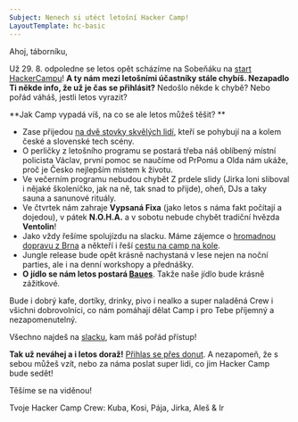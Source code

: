 ```yaml
---
Subject: Nenech si utéct letošní Hacker Camp!
LayoutTemplate: hc-basic
---
```


Ahoj, táborníku,

Už 29. 8. odpoledne se letos opět scházíme na Sobeňáku na [start HackerCampu](https://hckr.camp/)!
**A ty nám mezi letošními účastníky stále chybíš. Nezapadlo Ti někde info, že už je čas se přihlásit?**
Nedošlo někde k chybě? Nebo pořád váháš, jestli letos vyrazit?

**Jak Camp vypadá víš, na co se ale letos můžeš těšit? **

- Zase přijedou [na dvě stovky skvělých lidí](https://hackercampworkspace.slack.com/archives/C026KB0G8V8),
  kteří se pohybují na a kolem české a slovenské tech scény.
- O perličky z letošního programu se postará třeba náš oblíbený místní policista Václav, první pomoc se naučíme
  od PrPomu a Olda nám ukáže, proč je Česko nejlepším místem k životu.
- Ve večerním programu nebudou chybět Z prdele slidy (Jirka loni sliboval i nějaké školeníčko, jak na ně, tak snad to přijde),
  oheň, DJs a taky sauna a sanunové rituály.
- Ve čtvrtek nám zahraje **Vypsaná Fixa** (jako letos s náma fakt počítají a dojedou), v pátek **N.O.H.A.** a
  v sobotu nebude chybět tradiční hvězda **Ventolin**!
- Jako vždy řešíme spolujízdu na slacku. Máme zájemce o [hromadnou dopravu z Brna](https://hackercampworkspace.slack.com/archives/C01V4Q0AZ0U/p1721387424950429)
  a někteří i řeší [cestu na camp na kole](https://hackercampworkspace.slack.com/archives/C0278R69JUQ/p1722333577570759).
- Jungle release bude opět krásně nachystaná v lese nejen na noční parties, ale i na denní workshopy a přednášky.
- **O jídlo se nám letos postará [Baues](https://www.baues.cz/bistro/)**. Takže naše jídlo bude krásně zážitkové.

Bude i dobrý kafe, dortíky, drinky, pivo i nealko a super naladěná Crew i všichni dobrovolníci, co nám pomáhají dělat
Camp i pro Tebe příjemný a nezapomenutelný.

Všechno najdeš na [slacku](https://hckr.camp/slack), kam máš pořád přístup!

**Tak už neváhej a i letos doraž!** [Přihlas se přes donut](https://donut.hckr.camp/registrace/).
A nezapomeň, že s sebou můžeš vzít, nebo za náma poslat super lidi, co jim Hacker Camp bude sedět!

Těšíme se na viděnou!

Tvoje Hacker Camp Crew: Kuba, Kosi, Pája, Jirka, Aleš & Ir
